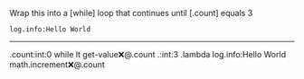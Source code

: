 Wrap this into a [while] loop that continues until [.count] equals 3

```hyperlambda
log.info:Hello World
```
---
.count:int:0
while
   lt
      get-value:x:@.count
      .:int:3
   .lambda
      log.info:Hello World
      math.increment:x:@.count
